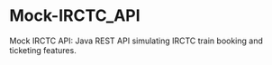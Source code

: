 # Mock-IRCTC_API
Mock IRCTC API: Java REST API simulating IRCTC train booking and ticketing features.
